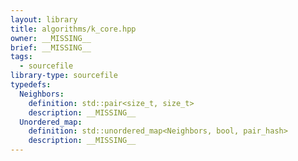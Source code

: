```yaml
---
layout: library
title: algorithms/k_core.hpp
owner: __MISSING__
brief: __MISSING__
tags:
  - sourcefile
library-type: sourcefile
typedefs:
  Neighbors:
    definition: std::pair<size_t, size_t>
    description: __MISSING__
  Unordered_map:
    definition: std::unordered_map<Neighbors, bool, pair_hash>
    description: __MISSING__
---
```


```{index}  algorithms/k_core.hpp
```

